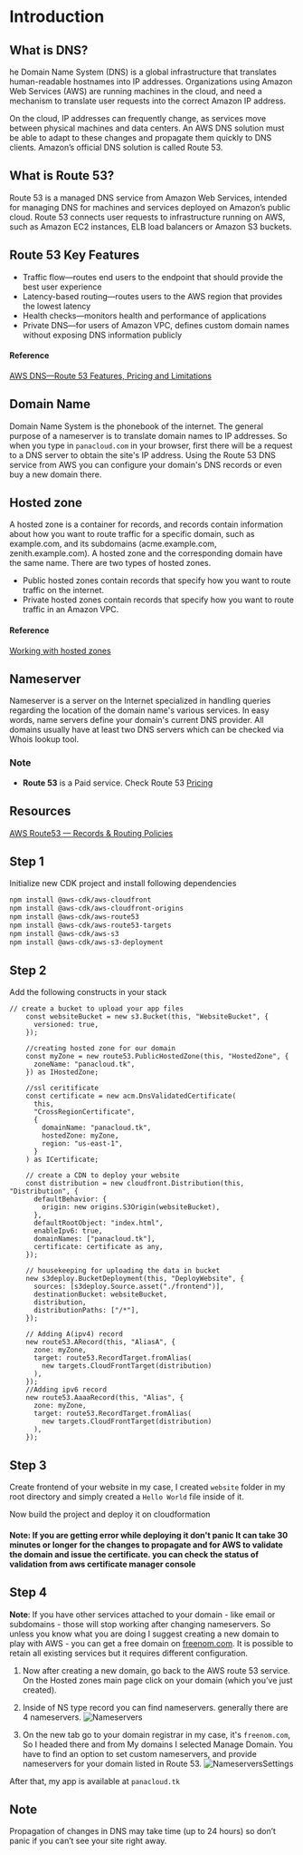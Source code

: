 # Introduction
## What is DNS?
he Domain Name System (DNS) is a global infrastructure that translates human-readable hostnames into IP addresses. Organizations using Amazon Web Services (AWS) are running machines in the cloud, and need a mechanism to translate user requests into the correct Amazon IP address.

On the cloud, IP addresses can frequently change, as services move between physical machines and data centers. An AWS DNS solution must be able to adapt to these changes and propagate them quickly to DNS clients. Amazon’s official DNS solution is called Route 53.
## What is Route 53?
Route 53 is a managed DNS service from Amazon Web Services, intended for managing DNS for machines and services deployed on Amazon’s public cloud. Route 53 connects user requests to infrastructure running on AWS, such as Amazon EC2 instances, ELB load balancers or Amazon S3 buckets.
## Route 53 Key Features
- Traffic flow—routes end users to the endpoint that should provide the best user experience
- Latency-based routing—routes users to the AWS region that provides the lowest latency
- Health checks—monitors health and performance of applications
- Private DNS—for users of Amazon VPC, defines custom domain names without exposing DNS information publicly
#### Reference
[AWS DNS—Route 53 Features, Pricing and Limitations](https://ns1.com/resources/aws-dns?ns1_gad&utm_medium=ppc&utm_campaign=KB_DSA_Miner&utm_source=adwords&utm_term=&hsa_net=adwords&hsa_acc=2820460118&hsa_mt=b&hsa_ad=460843015360&hsa_src=g&hsa_ver=3&hsa_cam=1455218152&hsa_grp=116479372748&hsa_tgt=dsa-19959388920&hsa_kw=&gclid=CjwKCAiA_eb-BRB2EiwAGBnXXvQDAkWJp_6pkLy_6y6nySt-iJsPsXYAEpx6XscmfHcnlQlMBrQqsBoClaQQAvD_BwE) 


## Domain Name
Domain Name System is the phonebook of the internet. The general purpose of a nameserver is to translate domain names to IP addresses. So when you type in `panacloud.com` in your browser, first there will be a request to a DNS server to obtain the site's IP address. Using the Route 53 DNS service from AWS you can configure your domain's DNS records or even buy a new domain there. 

## Hosted zone
A hosted zone is a container for records, and records contain information about how you want to route traffic for a specific domain, such as example.com, and its subdomains (acme.example.com, zenith.example.com). A hosted zone and the corresponding domain have the same name. There are two types of hosted zones.
- Public hosted zones contain records that specify how you want to route traffic on the internet.
- Private hosted zones contain records that specify how you want to route traffic in an Amazon VPC. 

#### Reference
[Working with hosted zones](https://docs.aws.amazon.com/Route53/latest/DeveloperGuide/hosted-zones-working-with.html)


## Nameserver
Nameserver is a server on the Internet specialized in handling queries regarding the location of the domain name's various services. In easy words, name servers define your domain's current DNS provider. All domains usually have at least two DNS servers which can be checked via Whois lookup tool.



### Note
- **Route 53** is a Paid service. Check Route 53 [Pricing](https://aws.amazon.com/route53/pricing/)

## Resources
[AWS Route53 — Records & Routing Policies](https://medium.com/@kumargaurav1247/aws-route53-records-routing-policies-f3657b01ffa2)

## Step 1

Initialize new CDK project and install following dependencies
```bash
npm install @aws-cdk/aws-cloudfront
npm install @aws-cdk/aws-cloudfront-origins
npm install @aws-cdk/aws-route53
npm install @aws-cdk/aws-route53-targets 
npm install @aws-cdk/aws-s3
npm install @aws-cdk/aws-s3-deployment
``` 

## Step 2
Add the following constructs in your stack
```typesscript
// create a bucket to upload your app files
    const websiteBucket = new s3.Bucket(this, "WebsiteBucket", {
      versioned: true,
    });

    //creating hosted zone for our domain
    const myZone = new route53.PublicHostedZone(this, "HostedZone", {
      zoneName: "panacloud.tk",
    }) as IHostedZone;

    //ssl ceritificate
    const certificate = new acm.DnsValidatedCertificate(
      this,
      "CrossRegionCertificate",
      {
        domainName: "panacloud.tk",
        hostedZone: myZone,
        region: "us-east-1",
      }
    ) as ICertificate;

    // create a CDN to deploy your website
    const distribution = new cloudfront.Distribution(this, "Distribution", {
      defaultBehavior: {
        origin: new origins.S3Origin(websiteBucket),
      },
      defaultRootObject: "index.html",
      enableIpv6: true,
      domainNames: ["panacloud.tk"],
      certificate: certificate as any,
    });

    // housekeeping for uploading the data in bucket
    new s3deploy.BucketDeployment(this, "DeployWebsite", {
      sources: [s3deploy.Source.asset("./frontend")],
      destinationBucket: websiteBucket,
      distribution,
      distributionPaths: ["/*"],
    });

    // Adding A(ipv4) record
    new route53.ARecord(this, "AliasA", {
      zone: myZone,
      target: route53.RecordTarget.fromAlias(
        new targets.CloudFrontTarget(distribution)
      ),
    });
    //Adding ipv6 record
    new route53.AaaaRecord(this, "Alias", {
      zone: myZone,
      target: route53.RecordTarget.fromAlias(
        new targets.CloudFrontTarget(distribution)
      ),
    });
```
## Step 3
Create frontend of your website in my case, I created `website` folder in my root directory and simply created a `Hello World` file inside of it.

Now build the project and deploy it on cloudformation

#### Note: If you are getting error while deploying it don't panic It can take 30 minutes or longer for the changes to propagate and for AWS to validate the domain and issue the certificate. you can check the status of validation from aws certificate manager console


## Step 4
**Note**: If you have other services attached to your domain - like email or subdomains - those will stop working after changing nameservers. So unless you know what you are doing I suggest creating a new domain to play with AWS - you can get a free domain on [freenom.com](https://www.freenom.com/). It is possible to retain all existing services but it requires different configuration.

1. Now after creating a new domain, go back to the AWS route 53 service. On the Hosted zones main page click on your domain (which you’ve just created).

2. Inside of NS type record you can find nameservers. generally there are 4 nameservers.
![Nameservers](imgs/nameservers.png)

3. On the new tab go to your domain registrar in my case, it's `freenom.com`, So I headed there and from My domains I selected Manage Domain. You have to find an option to set custom nameservers, and provide nameservers for your domain listed in Route 53.
![NameserversSettings](imgs/nameserverSetting.png)

After that, my app is available at `panacloud.tk`


## Note
Propagation of changes in DNS may take time (up to 24 hours) so don’t panic if you can’t see your site right away.
